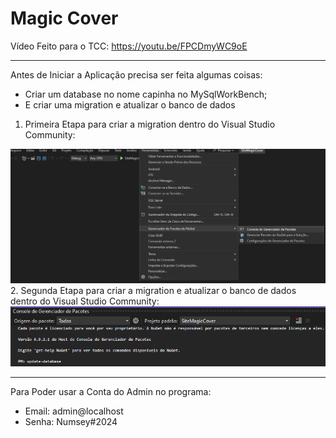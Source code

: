 # Magic Cover

Vídeo Feito para o TCC: https://youtu.be/FPCDmyWC9oE

---
Antes de Iniciar a Aplicação precisa ser feita algumas coisas: 
  - Criar um database no nome capinha no MySqlWorkBench;
  - E criar uma migration e atualizar o banco de dados
1. Primeira Etapa para criar a migration dentro do Visual Studio Community: 
<img src="https://github.com/VictorHMSforne/TccCapinha-Senai/blob/master/Documentacao/1.png">
2. Segunda Etapa para criar a migration e atualizar o banco de dados dentro do Visual Studio Community:
<img src="https://github.com/VictorHMSforne/TccCapinha-Senai/blob/master/Documentacao/2.png">

---
Para Poder usar a Conta do Admin no programa:
  -  Email: admin@localhost
  -  Senha: Numsey#2024

